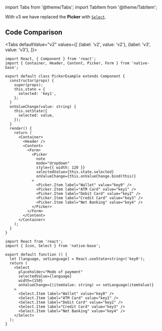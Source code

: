 import Tabs from '@theme/Tabs';
import TabItem from '@theme/TabItem';

With v3 we have replaced the **Picker** with [`Select`](select.md).

## Code Comparison

<Tabs
defaultValue="v2"
values={[
{label: 'v2', value: 'v2'},
{label: 'v3', value: 'v3'},
]}>
<TabItem value="v2">

```tsx
import React, { Component } from 'react';
import { Container, Header, Content, Picker, Form } from 'native-base';

export default class PickerExample extends Component {
  constructor(props) {
    super(props);
    this.state = {
      selected: 'key1',
    };
  }
  onValueChange(value: string) {
    this.setState({
      selected: value,
    });
  }
  render() {
    return (
      <Container>
        <Header />
        <Content>
          <Form>
            <Picker
              note
              mode="dropdown"
              style={{ width: 120 }}
              selectedValue={this.state.selected}
              onValueChange={this.onValueChange.bind(this)}
            >
              <Picker.Item label="Wallet" value="key0" />
              <Picker.Item label="ATM Card" value="key1" />
              <Picker.Item label="Debit Card" value="key2" />
              <Picker.Item label="Credit Card" value="key3" />
              <Picker.Item label="Net Banking" value="key4" />
            </Picker>
          </Form>
        </Content>
      </Container>
    );
  }
}
```

</TabItem>
<TabItem value="v3">

```tsx
import React from 'react';
import { Icon, Select } from 'native-base';

export default function () {
  let [language, setLanguage] = React.useState<string>('key0');
  return (
    <Select
      placeholder="Mode of payment"
      selectedValue={language}
      width={150}
      onValueChange={(itemValue: string) => setLanguage(itemValue)}
    >
      <Select.Item label="Wallet" value="key0" />
      <Select.Item label="ATM Card" value="key1" />
      <Select.Item label="Debit Card" value="key2" />
      <Select.Item label="Credit Card" value="key3" />
      <Select.Item label="Net Banking" value="key4" />
    </Select>
  );
}
```

</TabItem>
</Tabs>
